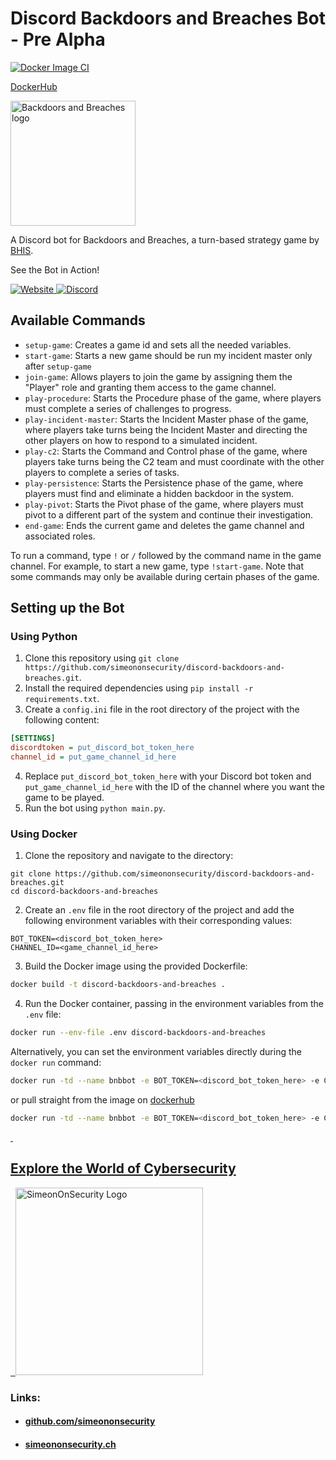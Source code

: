 # Discord Backdoors and Breaches Bot - Pre Alpha

[![Docker Image CI](https://github.com/simeononsecurity/discord-backdoors-and-breaches/actions/workflows/docker-image.yml/badge.svg)](https://github.com/simeononsecurity/discord-backdoors-and-breaches/actions/workflows/docker-image.yml)

[DockerHub](https://hub.docker.com/r/simeononsecurity/discord-backdoors-and-breaches)

<img src="https://github.com/simeononsecurity/discord-backdoors-and-breaches/blob/main/.github/images/bnb-dark.png?raw=true" alt="Backdoors and Breaches logo" width="200"/>

A Discord bot for Backdoors and Breaches, a turn-based strategy game by [BHIS](https://www.blackhillsinfosec.com/projects/backdoorsandbreaches/).

See the Bot in Action!
<!-- Website -->
<a href="https://cybersentinels.org">
<img src="https://img.shields.io/badge/Website-Visit-<COLOR>?color=green" alt="Website">
</a>
<a href="https://discord.gg/CYVe2CyrXk">
<img src="https://img.shields.io/discord/1077773186772521011?label=Cyber%20Sentinels%20Discord&logo=discord&logoColor=white" alt="Discord">
</a>

## Available Commands

- `setup-game`: Creates a game id and sets all the needed variables.
- `start-game`: Starts a new game should be run my incident master only after `setup-game`
- `join-game`: Allows players to join the game by assigning them the "Player" role and granting them access to the game channel.
- `play-procedure`: Starts the Procedure phase of the game, where players must complete a series of challenges to progress.
- `play-incident-master`: Starts the Incident Master phase of the game, where players take turns being the Incident Master and directing the other players on how to respond to a simulated incident.
- `play-c2`: Starts the Command and Control phase of the game, where players take turns being the C2 team and must coordinate with the other players to complete a series of tasks.
- `play-persistence`: Starts the Persistence phase of the game, where players must find and eliminate a hidden backdoor in the system.
- `play-pivot`: Starts the Pivot phase of the game, where players must pivot to a different part of the system and continue their investigation.
- `end-game`: Ends the current game and deletes the game channel and associated roles.

To run a command, type `!` or `/` followed by the command name in the game channel. For example, to start a new game, type `!start-game`. Note that some commands may only be available during certain phases of the game.
## Setting up the Bot

### Using Python

1. Clone this repository using `git clone https://github.com/simeononsecurity/discord-backdoors-and-breaches.git`.
2. Install the required dependencies using `pip install -r requirements.txt`.
3. Create a `config.ini` file in the root directory of the project with the following content:
```ini
[SETTINGS]
discordtoken = put_discord_bot_token_here
channel_id = put_game_channel_id_here
```
4. Replace `put_discord_bot_token_here` with your Discord bot token and `put_game_channel_id_here` with the ID of the channel where you want the game to be played.
5. Run the bot using `python main.py`.

### Using Docker

1. Clone the repository and navigate to the directory:
```
git clone https://github.com/simeononsecurity/discord-backdoors-and-breaches.git
cd discord-backdoors-and-breaches
```
2. Create an `.env` file in the root directory of the project and add the following environment variables with their corresponding values:
```env
BOT_TOKEN=<discord_bot_token_here>
CHANNEL_ID=<game_channel_id_here>
```
3. Build the Docker image using the provided Dockerfile:
```bash
docker build -t discord-backdoors-and-breaches .
```
4. Run the Docker container, passing in the environment variables from the `.env` file:
```bash
docker run --env-file .env discord-backdoors-and-breaches
```

Alternatively, you can set the environment variables directly during the `docker run` command:
```bash
docker run -td --name bnbbot -e BOT_TOKEN=<discord_bot_token_here> -e CHANNEL_ID=<game_channel_id_here> discord-backdoors-and-breaches
```
or pull straight from the image on [dockerhub](https://hub.docker.com/r/simeononsecurity/discord-backdoors-and-breaches)
```bash
docker run -td --name bnbbot -e BOT_TOKEN=<discord_bot_token_here> -e CHANNEL_ID=<game_channel_id_here> simeononsecurity/discord-backdoors-and-breaches:latest
```

<a href="https://simeononsecurity.ch" target="_blank" rel="noopener noreferrer">
  <h2>Explore the World of Cybersecurity</h2>
</a>
<a href="https://simeononsecurity.ch" target="_blank" rel="noopener noreferrer">
  <img src="https://simeononsecurity.ch/img/banner.png" alt="SimeonOnSecurity Logo" width="300" height="300">
</a>

### Links:
- #### [github.com/simeononsecurity](https://github.com/simeononsecurity)
- #### [simeononsecurity.ch](https://simeononsecurity.ch)

